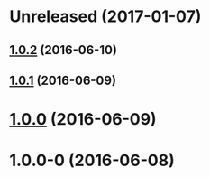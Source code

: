 <a name="Unreleased"></a>
# Unreleased (2017-01-07)



<a name="1.0.2"></a>
## [1.0.2](https://github.com/eastolfi/https://github.com/eastolfi/compare/v1.0.1...v1.0.2) (2016-06-10)



<a name="1.0.1"></a>
## [1.0.1](https://github.com/eastolfi/https://github.com/eastolfi/compare/v1.0.0...v1.0.1) (2016-06-09)



<a name="1.0.0"></a>
# [1.0.0](https://github.com/eastolfi/https://github.com/eastolfi/compare/v1.0.0-0...v1.0.0) (2016-06-09)



<a name="1.0.0-0"></a>
# 1.0.0-0 (2016-06-08)



